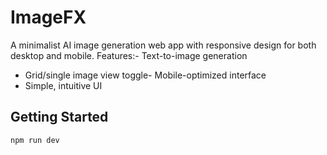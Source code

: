 # ImageFX
A minimalist AI image generation web app with responsive design for both desktop and mobile. 
Features:- Text-to-image generation
- Grid/single image view toggle- Mobile-optimized interface
- Simple, intuitive UI
## Getting Started
```npm install
npm run dev
```   
